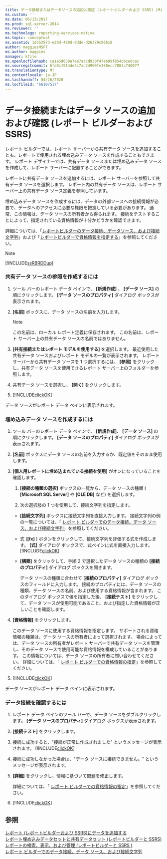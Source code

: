 ```yaml
---
title: データ接続またはデータソースの追加と検証 (レポートビルダーおよび SSRS) |Microsoft Docs
ms.custom: ''
ms.date: 06/13/2017
ms.prod: sql-server-2014
ms.reviewer: ''
ms.technology: reporting-services-native
ms.topic: conceptual
ms.assetid: 1d3b2573-e29d-480d-9dde-d26379c86618
author: maggiesMSFT
ms.author: maggies
manager: kfile
ms.openlocfilehash: ca1e5d039a7ea7aacd930f47eb99f854cbce8cac
ms.sourcegitcommit: 6fd8c1914de4c7ac24900fe388ecc7883c740077
ms.translationtype: MT
ms.contentlocale: ja-JP
ms.lasthandoff: 04/26/2020
ms.locfileid: "66107517"
---
```

# <a name="add-and-verify-a-data-connection-or-data-source-report-builder-and-ssrs"></a>データ接続またはデータ ソースの追加および確認 (レポート ビルダーおよび SSRS)
  レポート ビルダーでは、レポート サーバーから共有データ ソースを追加することも、レポートで使用される埋め込みデータ ソースを作成することもできます。 レポート デザイナーでは、共有データ ソースまたは埋め込みデータ ソースを作成して、レポート サーバーに配置することができます。  
  
 レポートに共有データ ソースを追加するには、レポート サーバーを参照して共有データ ソースを選択します。 レポート内の共有データ ソースは、レポート サーバー上の共有データ ソース定義を参照しています。  
  
 埋め込みデータ ソースを作成するには、データの外部ソースへの接続情報が必要で、データへのアクセスに必要な権限を把握している必要があります。 通常、この情報は、データ ソースの所有者から得られます。 接続をテストすることによって、指定されている資格情報が十分かどうかを確認できます。  
  
 詳細については、「[レポートビルダーのデータ接続、データソース、および接続文字列](../data-connections-data-sources-and-connection-strings-in-report-builder.md)」および「[レポートビルダーで資格情報を指定する](../specify-credentials-in-report-builder.md)」を参照してください。  
  
> [!NOTE]  
>  [!INCLUDE[ssRBRDDup](../../includes/ssrbrddup-md.md)]  
  
### <a name="to-create-a-reference-to-a-shared-data-source"></a>共有データ ソースの参照を作成するには  
  
1.  ツール バーのレポート データ ペインで、 **[新規作成]** 、 **[データ ソース]** の順にクリックします。 **[データ ソースのプロパティ]** ダイアログ ボックスが表示されます。  
  
2.  **[名前]** ボックスに、データ ソースの名前を入力します。  
  
    > [!NOTE]  
    >  この名前は、ローカル レポート定義に保存されます。 この名前は、レポート サーバー上の共有データ ソースの名前ではありません。  
  
3.  **[共有接続またはレポート モデルを使用する]** を選択します。 最近使用した共有データ ソースおよびレポート モデルの一覧が表示されます。 レポート サーバーから共有データ ソースを 1 つ選択するには、 **[参照]** をクリックし、共有データ ソースを使用できるレポート サーバー上のフォルダーを参照します。  
  
4.  共有データ ソースを選択し、 **[開く]** をクリックします。  
  
5.  [!INCLUDE[clickOK](../../includes/clickok-md.md)]  
  
 データ ソースがレポート データ ペインに表示されます。  
  
### <a name="to-create-an-embedded-data-source"></a>埋め込みデータ ソースを作成するには  
  
1.  ツール バーのレポート データ ペインで、 **[新規作成]**、 **[データ ソース]** の順にクリックします。 **[データ ソースのプロパティ]** ダイアログ ボックスが表示されます。  
  
2.  **[名前]** ボックスにデータ ソースの名前を入力するか、既定値をそのまま使用します。  
  
3.  **[個人用レポートに埋め込まれている接続を使用]** がオンになっていることを確認します。  
  
    1.  **[接続の種類の選択]** ボックスの一覧から、データ ソースの種類 ( **[Microsoft SQL Server]** や **[OLE DB]** など) を選択します。  
  
    2.  次の選択肢の 1 つを使用して、接続文字列を指定します。  
  
    -   **[接続文字列]** ボックスに接続文字列を直接入力します。 接続文字列の例の一覧については、「 [レポート ビルダーでのデータ接続、データ ソース、および接続文字列](../data-connections-data-sources-and-connection-strings-in-report-builder.md)」を参照してください。  
  
    -   式 (**[fx]** ) ボタンをクリックして、接続文字列を評価する式を作成します。 **[式]** ダイアログ ボックスで、式ペインに式を直接入力します。 [!INCLUDE[clickOK](../../includes/clickok-md.md)]  
  
    -   **[構築]** をクリックして、手順 2 で選択したデータ ソースの種類の **[接続のプロパティ]** ダイアログ ボックスを開きます。  
  
         データ ソースの種類に合わせて **[接続のプロパティ]** ダイアログ ボックスのフィールドに入力します。 接続のプロパティには、データ ソースの種類、データ ソースの名前、および使用する資格情報が含まれます。 このダイアログ ボックスで値を指定した後、 **[接続テスト]** をクリックして、データ ソースが使用可能であること、および指定した資格情報が正しいことを確認します。  
  
4.  **[資格情報]** をクリックします。  
  
     このデータ ソースに使用する資格情報を指定します。 サポートされる資格情報の種類は、データ ソースの所有者によって選択されます。 場合によっては、データ ソースの所有者がレポート サーバーで共有データ ソースを管理し、そのデータ ソースで使用可能な資格情報を構成していることがあります。 この情報については、データ ソースの所有者に問い合わせてください。 詳細については、「 [レポート ビルダーでの資格情報の指定](../specify-credentials-in-report-builder.md)」を参照してください。  
  
5.  [!INCLUDE[clickOK](../../includes/clickok-md.md)]  
  
 データ ソースがレポート データ ペインに表示されます。  
  
### <a name="to-verify-a-data-connection"></a>データ接続を確認するには  
  
1.  レポート データ ペインのツール バーで、データ ソースをダブルクリックします。 **[データ ソースのプロパティ]** ダイアログ ボックスが表示されます。  
  
2.  **[接続テスト]** をクリックします。  
  
3.  接続に成功すると、"接続が正常に作成されました" というメッセージが表示されます。 [!INCLUDE[clickOK](../../includes/clickok-md.md)]  
  
4.  接続に成功しなかった場合は、"データ ソースに接続できません。" というメッセージが表示されます。  
  
5.  **[詳細]** をクリックし、情報に基づいて問題を修正します。  
  
     詳細については、「 [レポート ビルダーでの資格情報の指定](../specify-credentials-in-report-builder.md)」を参照してください。  
  
6.  [!INCLUDE[clickOK](../../includes/clickok-md.md)]  
  
## <a name="see-also"></a>参照  
 [レポート &#40;レポートビルダーおよび SSRS&#41;にデータを追加する](report-datasets-ssrs.md)   
 [レポート埋め込みデータセットと共有データセット &#40;レポートビルダーと SSRS&#41;](report-embedded-datasets-and-shared-datasets-report-builder-and-ssrs.md)   
 [レポートの検索、表示、および管理 &#40;レポートビルダーと SSRS &#41;](../report-builder/finding-viewing-and-managing-reports-report-builder-and-ssrs.md)   
 [レポート ビルダーでのデータ接続、データ ソース、および接続文字列](../data-connections-data-sources-and-connection-strings-in-report-builder.md)  
  
  
